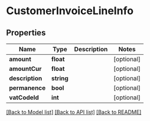 # CustomerInvoiceLineInfo

## Properties
Name | Type | Description | Notes
------------ | ------------- | ------------- | -------------
**amount** | **float** |  | [optional] 
**amountCur** | **float** |  | [optional] 
**description** | **string** |  | [optional] 
**permanence** | **bool** |  | [optional] 
**vatCodeId** | **int** |  | [optional] 

[[Back to Model list]](../README.md#documentation-for-models) [[Back to API list]](../README.md#documentation-for-api-endpoints) [[Back to README]](../README.md)


